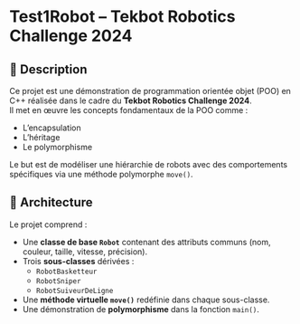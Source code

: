 # Test1Robot – Tekbot Robotics Challenge 2024

## 🚀 Description

Ce projet est une démonstration de programmation orientée objet (POO) en C++ réalisée dans le cadre du **Tekbot Robotics Challenge 2024**.  
Il met en œuvre les concepts fondamentaux de la POO comme :

- L’encapsulation
- L’héritage
- Le polymorphisme

Le but est de modéliser une hiérarchie de robots avec des comportements spécifiques via une méthode polymorphe `move()`.



## 🧠 Architecture

Le projet comprend :

- Une **classe de base `Robot`** contenant des attributs communs (nom, couleur, taille, vitesse, précision).
- Trois **sous-classes** dérivées :
  - `RobotBasketteur`
  - `RobotSniper`
  - `RobotSuiveurDeLigne`
- Une **méthode virtuelle `move()`** redéfinie dans chaque sous-classe.
- Une démonstration de **polymorphisme** dans la fonction `main()`.



